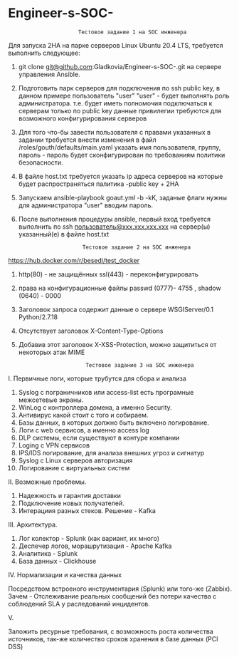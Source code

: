 # Engineer-s-SOC-
                          Тестовое задание 1 на SOC инженера

Для запуска 2HA на парке серверов Linux Ubuntu 20.4 LTS, требуется выполнить следующее:

1. git clone git@github.com:Gladkovia/Engineer-s-SOC-.git
 на сервере управления Ansible.
2. Подготовить парк серверов для подключения по ssh public key, в данном примере пользователь "user"
 "user" - будет выполнять роль администратора. т.е. будет иметь полномочия подключаться к серверам только по public key
  данные привилегии требуются для возможного конфигурирования серверов
3. Для того что-бы завести пользователя с правами указанных в задании требуется внести изменения в файл /roles/gouth/defaults/main.yaml
  указать имя пользователя, группу, пароль - пароль будет сконфигурирован по требованиям политики безопасности.
4. В файле host.txt требуется указать ip адреса серверов на которые будет распространяться палитика -public key + 2HA
5. Запускаем ansible-playbook goaut.yml -b -kK, заданые флаги нужны для администратора "user" вводим пароль.
6. После выполнения процедуры ansible, первый вход требуется выполнить по ssh пользователь@ххх.ххх.ххх.ххх на сервер(ы) указанный(е) в файле host.txt

                           Тестовое задание 2 на SOC инженера
                           
https://hub.docker.com/r/besedi/test_docker                           
                           
1. http(80) - не защищённых ssl(443) - переконфигурировать 
2. права на конфигурационные файлы passwd (0777)- 4755 , shadow (0640) - 0000
3. Заголовок запроса содержит данные о сервере WSGIServer/0.1 Python/2.7.18
4. Отсутствует заголовок X-Content-Type-Options
5. Добавив этот заголовок X-XSS-Protection, можно защититься от некоторых атак MIME

                            Тестовое задание 3 на SOC инженера
                           
I. Первичные логи, которые трубутся для сбора и анализа 

1.  Syslog с пограничников или access-list есть програмные межсетевые экраны.
2.  WinLog с контроллера домена, а именно Security.
3.  Антивирус какой стоит с того и собираем.
4.  Базы данных, в которых должно быть включено логирование.
5.  Логи с web сервисов, а именно access log
6.  DLP системы, если существуют в контуре компании
7.  Loging с VPN сервисов
8.  IPS/IDS логирование, для анализа внешних угроз и сигнатур
9.  Syslog с Linux серверов авторизация
10. Логирование с виртуальных систем
  
II. Возможные проблемы.

1. Надежность и гарантия доставки
2. Подключение новых получателей.
3. Интерациия разных стеков.
Решение - Kafka


III. Архитектура.

1. Лог колектор - Splunk (как вариант, их много)
2. Деспечер логов, морашрутизация - Apache Kafka
3. Аналитика - Splunk
4. База данных - Clickhouse

IV. Нормализации и качества данных

 Посредством встроеного инструментария (Splunk) или того-же (Zabbix).
 Зачем - Отслеживание реальных сообщений без потери качества с соблюдений SLA у раследований инцидентов. 

V.

Заложить ресурные требования, с возможность роста количества источников, так-же количество сроков хранения в базе данных (PCI DSS)


